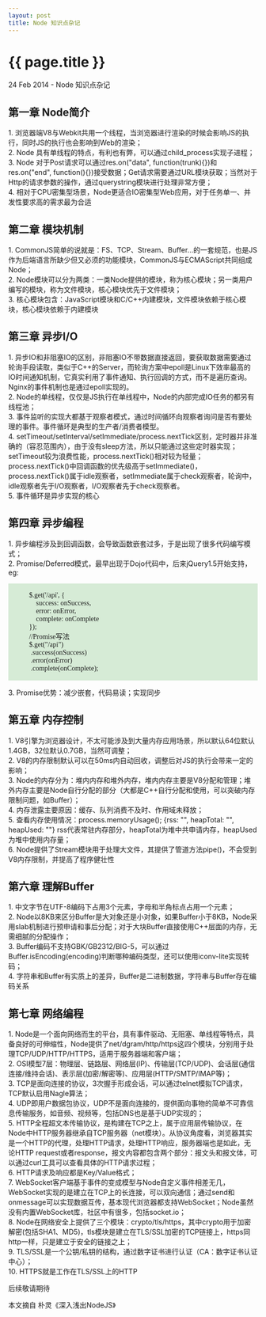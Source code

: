 ```yaml
---
layout: post
title: Node 知识点杂记
---
```


{{ page.title }}
=================

<p class="meta">24 Feb 2014 - Node 知识点杂记</p>

<p>
	<h2>
		第一章 Node简介
	</h2>
	1. 浏览器端V8与Webkit共用一个线程，当浏览器进行渲染的时候会影响JS的执行，同时JS的执行也会影响到Web的渲染；<br/>
	2. Node 具有单线程的特点，有利也有弊，可以通过child_process实现子进程；<br/>
	3. Node 对于Post请求可以通过res.on("data", function(trunk){})和res.on("end", function(){})接受数据；Get请求需要通过URL模块获取；当然对于Http的请求参数的操作，通过querystring模块进行处理非常方便；<br/>
	4. 相对于CPU密集型场景，Node更适合IO密集型Web应用，对于任务单一、并发性要求高的需求最为合适

</p>

<p>
	<h2>
		第二章 模块机制
	</h2>
	1. CommonJS简单的说就是：FS、TCP、Stream、Buffer...的一套规范，也是JS作为后端语言所缺少但又必须的功能模块，CommonJS与ECMAScript共同组成Node；<br/>
	2. Node模块可以分为两类：一类Node提供的模块，称为核心模块；另一类用户编写的模块，称为文件模块，核心模块优先于文件模块；<br/>
	3. 核心模块包含：JavaScript模块和C/C++内建模块，文件模块依赖于核心模块，核心模块依赖于内建模块
</p>

<p>
	<h2>
		第三章 异步I/O
	</h2>
	1. 异步IO和非阻塞IO的区别，非阻塞IO不带数据直接返回，要获取数据需要通过轮询手段读取，类似于C++的Server，而轮询方案中epoll是Linux下效率最高的IO时间通知机制，它真实利用了事件通知、执行回调的方式，而不是遍历查询。Nginx的事件机制也是通过epoll实现的。<br/>
	2. Node的单线程，仅仅是JS执行在单线程中，Node的内部完成IO任务的都另有线程池；<br/>
	3. 事件监听的实现大都基于观察者模式，通过时间循环向观察者询问是否有要处理的事件。事件循环是典型的生产者/消费者模型。<br/>
	4. setTimeout/setInterval/setImmediate/process.nextTick区别，定时器并非准确的（容忍范围内），由于没有sleep方法，所以只能通过这些定时器实现；setTimeout较为浪费性能，process.nextTick()相对较为轻量；process.nextTick()中回调函数的优先级高于setImmediate()，process.nextTick()属于idle观察者，setImmediate属于check观察者，轮询中，idle观察者先于I/O观察者，I/O观察者先于check观察者。<br/>
	5. 事件循环是异步实现的核心
</p>

<p>
	<h2>
		第四章 异步编程
	</h2>
	1. 异步编程涉及到回调函数，会导致函数嵌套过多，于是出现了很多代码编写模式；<br/>
	2. Promise/Deferred模式，最早出现于Dojo代码中，后来jQuery1.5开始支持，eg:
		<p style="white-space:pre-wrap;background-color:rgb(214, 235, 214);font-family:consolas;">
			$.get('/api', {
				success: onSuccess,
				error: onError,
				complete: onComplete
			});
			//Promise写法
			$.get("/api")
			 .success(onSuccess)
			 .error(onError)
			 .complete(onComplete);
		</p>
	3. Promise优势：减少嵌套，代码易读；实现同步<br/>
</p>

<p>
	<h2>
		第五章 内存控制
	</h2>
	1. V8引擎为浏览器设计，不太可能涉及到大量内存应用场景，所以默认64位默认1.4GB，32位默认0.7GB，当然可调整；<br/>
	2. V8的内存限制默认可以在50ms内自动回收，调整后对JS的执行会带来一定的影响；<br/>
	3. Node的内存分为：堆内内存和堆外内存，堆内内存主要是V8分配和管理；堆外内存主要是Node自行分配的部分（大都是C++自行分配和使用，可以突破内存限制问题，如Buffer）；<br/>
	4. 内存泄露主要原因：缓存、队列消费不及时、作用域未释放；<br/>
	5. 查看内存使用情况：process.memoryUsage(); {rss: "", heapTotal: "", heapUsed: ""} rss代表常驻内存部分，heapTotal为堆中共申请内存，heapUsed为堆中使用内存量；<br/>
	6. Node提供了Stream模块用于处理大文件，其提供了管道方法pipe()，不会受到V8内存限制，并提高了程序健壮性<br/>
</p>

<p>
	<h2>
		第六章 理解Buffer
	</h2>
	1. 中文字节在UTF-8编码下占用3个元素，字母和半角标点占用一个元素；<br/>
	2. Node以8KB来区分Buffer是大对象还是小对象，如果Buffer小于8KB，Node采用slab机制进行预申请和事后分配；对于大块Buffer直接使用C++层面的内存，无需细腻的分配操作；<br/>
	3. Buffer编码不支持GBK/GB2312/BIG-5，可以通过Buffer.isEncoding(encoding)判断哪种编码类型，还可以使用iconv-lite实现转码；<br/>
	4. 字符串和Buffer有实质上的差异，Buffer是二进制数据，字符串与Buffer存在编码关系<br/>
</p>

<p>
	<h2>
		第七章 网络编程
	</h2>
	1. Node是一个面向网络而生的平台，具有事件驱动、无阻塞、单线程等特点，具备良好的可伸缩性，Node提供了net/dgram/http/https这四个模块，分别用于处理TCP/UDP/HTTP/HTTPS，适用于服务器端和客户端；<br/>
	2. OSI模型7层：物理层、链路层、网络层(IP)、传输层(TCP/UDP)、会话层(通信连接/维持会话)、表示层(加密/解密等)、应用层(HTTP/SMTP/IMAP等)；<br/>
	3. TCP是面向连接的协议，3次握手形成会话，可以通过telnet模拟TCP请求，TCP默认启用Nagle算法；<br/>
	4. UDP即用户数据包协议，UDP不是面向连接的，提供面向事物的简单不可靠信息传输服务，如音频、视频等，包括DNS也是基于UDP实现的；<br/>
	5. HTTP全程超文本传输协议，是构建在TCP之上，属于应用层传输协议，在Node中HTTP服务器继承自TCP服务器（net模块）。从协议角度看，浏览器其实是一个HTTP的代理，处理HTTP请求，处理HTTP响应，服务器端也是如此，无论HTTP request或者response，报文内容都包含两个部分：报文头和报文体，可以通过curl工具可以查看具体的HTTP请求过程；<br/>
	6. HTTP请求及响应都是Key/Value格式；<br/>
	7. WebSocket客户端基于事件的变成模型与Node自定义事件相差无几，WebSocket实现的是建立在TCP上的长连接，可以双向通信；通过send和onmessage可以实现数据互传，基本现代浏览器都支持WebSocket；Node虽然没有内置WebSocket库，社区中有很多，包括socket.io；<br/>
	8. Node在网络安全上提供了三个模块：crypto/tls/https，其中crypto用于加密解密(包括SHA1、MD5)，tls模块是建立在TLS/SSL加密的TCP链接上，https同http一样，只是建立于安全的链接之上；<br/>
	9. TLS/SSL是一个公钥/私钥的结构，通过数字证书进行认证（CA：数字证书认证中心）；<br/>
	10. HTTPS就是工作在TLS/SSL上的HTTP<br/>
</p>

<p>
	后续敬请期待
</p>

本文摘自 朴灵《深入浅出NodeJS》

